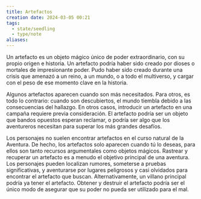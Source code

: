 ```yaml
---
title: Artefactos
creation date: 2024-03-05 00:21
tags:
  - state/seedling
  - type/note
aliases:
---
```

Un artefacto es un objeto mágico único de poder extraordinario, con su propio origen e historia. Un artefacto podría haber sido creado por dioses o mortales de impresionante poder. Pudo haber sido creado durante una crisis que amenazó a un reino, a un mundo, o a todo el multiverso, y cargar con el peso de ese momento clave en la historia.

Algunos artefactos aparecen cuando son más necesitados. Para otros, es todo lo contrario: cuando son descubiertos, el mundo tiembla debido a las consecuencias del hallazgo. En otros casos, introducir un artefacto en una campaña requiere previa consideración. El artefacto podría ser un objeto que bandos opuestos esperan reclamar, o podría ser algo que los aventureros necesitan para superar los más grandes desafíos.

Los personajes no suelen encontrar artefactos en el curso natural de la Aventura. De hecho, los artefactos solo aparecen cuando tú lo deseas, para ellos son tanto recursos argumentales como objetos mágicos. Rastrear y recuperar un artefacto es a menudo el objetivo principal de una aventura. Los personajes pueden localizan rumores, someterse a pruebas significativas, y aventurarse por lugares peligrosos y casi olvidados para encontrar el artefacto que buscan. Alternativamente, un villano principal podría ya tener el artefacto. Obtener y destruir el artefacto podría ser el único modo de asegurar que su poder no pueda ser utilizado para el mal.